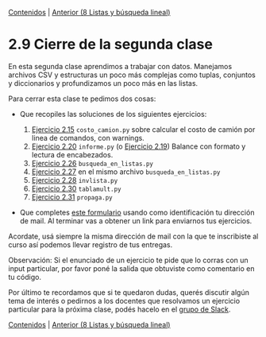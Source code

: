 [Contenidos](../Contenidos.md) \| [Anterior (8 Listas y búsqueda lineal)](08_IteradoresLista.md)

# 2.9 Cierre de la segunda clase

En esta segunda clase aprendimos a trabajar con datos. Manejamos archivos CSV y estructuras un poco más complejas como tuplas, conjuntos y diccionarios y profundizamos un poco más en las listas.

Para cerrar esta clase te pedimos dos cosas:
* Que recopiles las soluciones de los siguientes ejercicios:
    1. [Ejercicio 2.15](../02_Datos/04_Contenedores.md#ejercicio-215-balances) `costo_camion.py` sobre calcular el costo de camión por linea de comandos, con warnings. 
    2. [Ejercicio 2.20](../02_Datos/05_Formato.md#ejercicio-220-un-desafío-de-formato) `informe.py` (o [Ejercicio 2.19](../02_Datos/05_Formato.md#ejercicio-219-agregar-encabezados)) Balance con formato  y lectura de encabezados.
    3. [Ejercicio 2.26](../02_Datos/08_IteradoresLista.md#ejercicio-226-búsquedas-de-un-elemento) `busqueda_en_listas.py`
    4. [Ejercicio 2.27](../02_Datos/08_IteradoresLista.md#ejercicio-227-búsqueda-de-máximo-y-mínimo) en el mismo archivo `busqueda_en_listas.py`
    5. [Ejercicio 2.28](../02_Datos/08_IteradoresLista.md#ejercicio-228-invertir-una-lista) `invlista.py`
    6. [Ejercicio 2.30](../02_Datos/08_IteradoresLista.md#ejercicio-230-tablas-de-multiplicar) `tablamult.py`
    7. [Ejercicio 2.31](../02_Datos/08_IteradoresLista.md#ejercicio-231-propagación) `propaga.py`

* Que completes [este formulario](https://docs.google.com/forms/d/1t_rhPa-VFILPWzXLBttyfN-a4fZSiAwa_k8pU0FVEF4) usando como identificación tu dirección de mail.  Al terminar vas a obtener un link para enviarnos tus ejercicios.
 

Acordate, usá siempre la misma dirección de mail con la que te inscribiste al curso así podemos llevar registro de tus entregas.

Observación: Si el enunciado de un ejercicio te pide que lo corras con un input particular, por favor poné la salida que obtuviste como comentario en tu código. 

Por último te recordamos que si te quedaron dudas, querés discutir algún tema de interés o pedirnos a los docentes que resolvamos un ejercicio particular para la próxima clase, podés hacelo en el [grupo de Slack](../Slack.md).



[Contenidos](../Contenidos.md) \| [Anterior (8 Listas y búsqueda lineal)](08_IteradoresLista.md)


